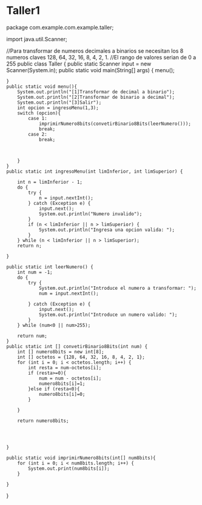 # Taller1
package com.example.com.example.taller;

import java.util.Scanner;

//Para transformar de numeros decimales a binarios se necesitan los 8 numeros claves 128, 64, 32, 16, 8, 4, 2, 1.
//El rango de valores serian de 0 a 255
public class Taller {
    public static Scanner input = new Scanner(System.in);
    public static void main(String[] args) {
       menu();


    }
    public static void menu(){
        System.out.println("[1]Transformar de decimal a binario");
        System.out.println("[2]Transformar de binario a decimal");
        System.out.println("[3]Salir");
        int opcion = ingresoMenu(1,3);
        switch (opcion){
            case 1:
                imprimirNumero8bits(convetirBinario8Bits(leerNumero()));
                break;
            case 2:
                break;



        }
    }
    public static int ingresoMenu(int limInferior, int limSuperior) {

        int n = limInferior - 1;
        do {
            try {
                n = input.nextInt();
            } catch (Exception e) {
                input.next();
                System.out.println("Numero invalido");
            }
            if (n < limInferior || n > limSuperior) {
                System.out.println("Ingresa una opcion valida: ");
            }
        } while (n < limInferior || n > limSuperior);
        return n;

    }

    public static int leerNumero() {
        int num = -1;
        do {
            try {
                System.out.println("Introduce el numero a transformar: ");
                num = input.nextInt();

            } catch (Exception e) {
                input.next();
                System.out.println("Introduce un numero valido: ");
            }
        } while (num<0 || num>255);

        return num;
    }
    public static int [] convetirBinario8Bits(int num) {
        int [] numero8bits = new int[8];
        int [] octetos = {128, 64, 32, 16, 8, 4, 2, 1};
        for (int i = 0; i < octetos.length; i++) {
            int resta = num-octetos[i];
            if (resta>=0){
                num = num - octetos[i];
                numero8bits[i]=1;
            }else if (resta<0){
                numero8bits[i]=0;
            }

        }

        return numero8bits;




    }

    public static void imprimirNumero8bits(int[] num8bits){
        for (int i = 0; i < num8bits.length; i++) {
            System.out.print(num8bits[i]);
        }

    }



}
